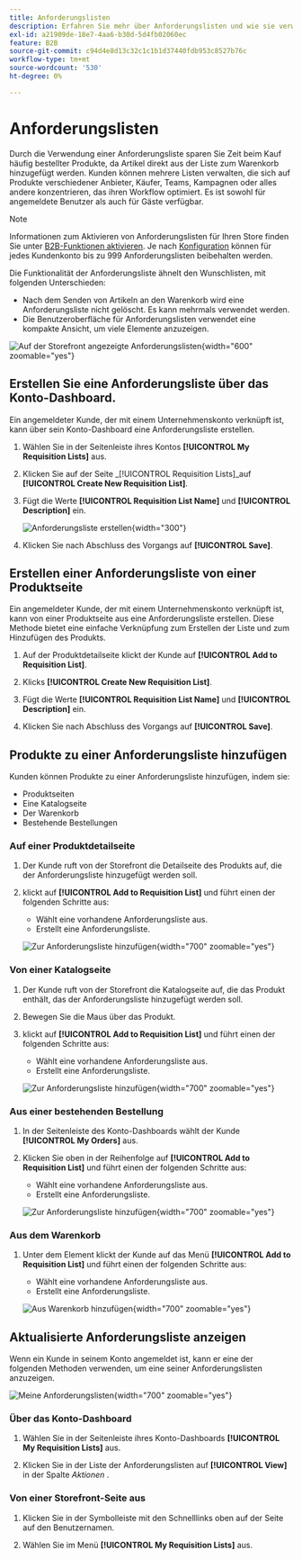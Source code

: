 ```yaml
---
title: Anforderungslisten
description: Erfahren Sie mehr über Anforderungslisten und wie sie verwendet werden, um häufig bestellte Produkte einfach zum Warenkorb hinzuzufügen.
exl-id: a21909de-18e7-4aa6-b30d-5d4fb02060ec
feature: B2B
source-git-commit: c94d4e8d13c32c1c1b1d37440fdb953c8527b76c
workflow-type: tm+mt
source-wordcount: '530'
ht-degree: 0%

---
```


# Anforderungslisten

Durch die Verwendung einer Anforderungsliste sparen Sie Zeit beim Kauf häufig bestellter Produkte, da Artikel direkt aus der Liste zum Warenkorb hinzugefügt werden. Kunden können mehrere Listen verwalten, die sich auf Produkte verschiedener Anbieter, Käufer, Teams, Kampagnen oder alles andere konzentrieren, das ihren Workflow optimiert. Es ist sowohl für angemeldete Benutzer als auch für Gäste verfügbar.

>[!NOTE]
>
>Informationen zum Aktivieren von Anforderungslisten für Ihren Store finden Sie unter [B2B-Funktionen aktivieren](enable-basic-features.md). Je nach [Konfiguration](configure-requisition-lists.md) können für jedes Kundenkonto bis zu 999 Anforderungslisten beibehalten werden.

Die Funktionalität der Anforderungsliste ähnelt den Wunschlisten, mit folgenden Unterschieden:

- Nach dem Senden von Artikeln an den Warenkorb wird eine Anforderungsliste nicht gelöscht. Es kann mehrmals verwendet werden.
- Die Benutzeroberfläche für Anforderungslisten verwendet eine kompakte Ansicht, um viele Elemente anzuzeigen.

![Auf der Storefront angezeigte Anforderungslisten](./assets/account-dashboard-my-requisition-lists.png){width="600" zoomable="yes"}

## Erstellen Sie eine Anforderungsliste über das Konto-Dashboard.

Ein angemeldeter Kunde, der mit einem Unternehmenskonto verknüpft ist, kann über sein Konto-Dashboard eine Anforderungsliste erstellen.

1. Wählen Sie in der Seitenleiste ihres Kontos **[!UICONTROL My Requisition Lists]** aus.

1. Klicken Sie auf der Seite _[!UICONTROL Requisition Lists]_auf **[!UICONTROL Create New Requisition List]**.

1. Fügt die Werte **[!UICONTROL Requisition List Name]** und **[!UICONTROL Description]** ein.

   ![ Anforderungsliste erstellen](./assets/requisition-list-create.png){width="300"}

1. Klicken Sie nach Abschluss des Vorgangs auf **[!UICONTROL Save]**.

## Erstellen einer Anforderungsliste von einer Produktseite

Ein angemeldeter Kunde, der mit einem Unternehmenskonto verknüpft ist, kann von einer Produktseite aus eine Anforderungsliste erstellen. Diese Methode bietet eine einfache Verknüpfung zum Erstellen der Liste und zum Hinzufügen des Produkts.

1. Auf der Produktdetailseite klickt der Kunde auf **[!UICONTROL Add to Requisition List]**.

1. Klicks **[!UICONTROL Create New Requisition List]**.

1. Fügt die Werte **[!UICONTROL Requisition List Name]** und **[!UICONTROL Description]** ein.

1. Klicken Sie nach Abschluss des Vorgangs auf **[!UICONTROL Save]**.

## Produkte zu einer Anforderungsliste hinzufügen

Kunden können Produkte zu einer Anforderungsliste hinzufügen, indem sie:

- Produktseiten
- Eine Katalogseite
- Der Warenkorb
- Bestehende Bestellungen

### Auf einer Produktdetailseite

1. Der Kunde ruft von der Storefront die Detailseite des Produkts auf, die der Anforderungsliste hinzugefügt werden soll.

1. klickt auf **[!UICONTROL Add to Requisition List]** und führt einen der folgenden Schritte aus:

   - Wählt eine vorhandene Anforderungsliste aus.
   - Erstellt eine Anforderungsliste.

   ![Zur Anforderungsliste hinzufügen](./assets/requisition-list-product-detail.png){width="700" zoomable="yes"}

### Von einer Katalogseite

1. Der Kunde ruft von der Storefront die Katalogseite auf, die das Produkt enthält, das der Anforderungsliste hinzugefügt werden soll.

1. Bewegen Sie die Maus über das Produkt.

1. klickt auf **[!UICONTROL Add to Requisition List]** und führt einen der folgenden Schritte aus:

   - Wählt eine vorhandene Anforderungsliste aus.
   - Erstellt eine Anforderungsliste.

   ![Zur Anforderungsliste hinzufügen](./assets/requisition-list-add-product.png){width="700" zoomable="yes"}

### Aus einer bestehenden Bestellung

1. In der Seitenleiste des Konto-Dashboards wählt der Kunde **[!UICONTROL My Orders]** aus.

1. Klicken Sie oben in der Reihenfolge auf **[!UICONTROL Add to Requisition List]** und führt einen der folgenden Schritte aus:

   - Wählt eine vorhandene Anforderungsliste aus.
   - Erstellt eine Anforderungsliste.

   ![Zur Anforderungsliste hinzufügen](./assets/requisition-list-add-from-order.png){width="700" zoomable="yes"}

### Aus dem Warenkorb

1. Unter dem Element klickt der Kunde auf das Menü **[!UICONTROL Add to Requisition List]** und führt einen der folgenden Schritte aus:

   - Wählt eine vorhandene Anforderungsliste aus.
   - Erstellt eine Anforderungsliste.

   ![Aus Warenkorb hinzufügen](./assets/requisition-list-add-from-cart.png){width="700" zoomable="yes"}

## Aktualisierte Anforderungsliste anzeigen

Wenn ein Kunde in seinem Konto angemeldet ist, kann er eine der folgenden Methoden verwenden, um eine seiner Anforderungslisten anzuzeigen.

![Meine Anforderungslisten](./assets/requisition-lists-menu-select-storefront.png){width="700" zoomable="yes"}

### Über das Konto-Dashboard

1. Wählen Sie in der Seitenleiste ihres Konto-Dashboards **[!UICONTROL My Requisition Lists]** aus.

1. Klicken Sie in der Liste der Anforderungslisten auf **[!UICONTROL View]** in der Spalte _Aktionen_ .

### Von einer Storefront-Seite aus

1. Klicken Sie in der Symbolleiste mit den Schnelllinks oben auf der Seite auf den Benutzernamen.

1. Wählen Sie im Menü **[!UICONTROL My Requisition Lists]** aus.
